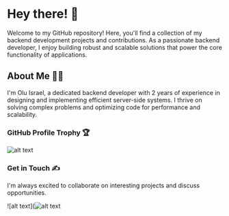 # Hey there! 👋
Welcome to my GitHub repository! Here, you'll find a collection of my backend development projects and contributions. As a passionate backend developer, I enjoy building robust and scalable solutions that power the core functionality of applications.

## About Me 👨‍💻
I'm Olu Israel, a dedicated backend developer with 2 years of experience in designing and implementing efficient server-side systems. I thrive on solving complex problems and optimizing code for performance and scalability.

### GitHub Profile Trophy 🏆

![alt text][logo]

[logo]: https://github-profile-trophy.vercel.app/?username=Olu-Israel&theme=dark_lover

### Get in Touch ✍
I'm always excited to collaborate on interesting projects and discuss opportunities. 

![alt text](![alt text](https://twitter.com/tokiisrael"Twitter")


